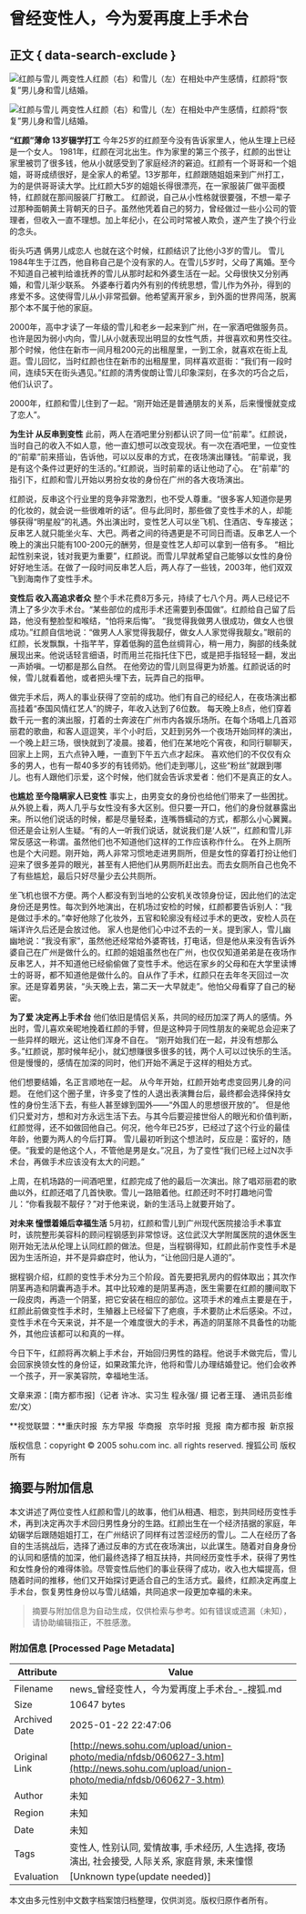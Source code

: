# 曾经变性人，今为爱再度上手术台

## 正文 { data-search-exclude }


![红颜与雪儿](nfdsb060627/03.jpg) 两变性人红颜（右）和雪儿（左）在相处中产生感情，红颜将“恢复”男儿身和雪儿结婚。

![红颜与雪儿](nfdsb060627/04.jpg) 两变性人红颜（右）和雪儿（左）在相处中产生感情，红颜将“恢复”男儿身和雪儿结婚。

**“红颜”薄命 13岁辍学打工** 今年25岁的红颜至今没有告诉家里人，他从生理上已经是一个女人。 1981年，红颜在河北出生。作为家里的第三个孩子，红颜的出世让家里被罚了很多钱，他从小就感受到了家庭经济的窘迫。红颜有一个哥哥和一个姐姐，哥哥成绩很好，是全家人的希望。13岁那年，红颜跟随姐姐来到广州打工，为的是供哥哥读大学。比红颜大5岁的姐姐长得很漂亮，在一家服装厂做平面模特，红颜就在那间服装厂打散工。 红颜说，自己从小性格就很要强，不想一辈子过那种面朝黄土背朝天的日子。虽然他凭着自己的努力，曾经做过一些小公司的管理者，但收入一直不理想。加上年纪小，在公司时常被人欺负，遂产生了换个行业的念头。 

街头巧遇 俩男儿成恋人 也就在这个时候，红颜结识了比他小3岁的雪儿。 雪儿1984年生于江西，他自称自己是个没有家的人。在雪儿5岁时，父母了离婚。至今不知道自己被判给谁抚养的雪儿从那时起和外婆生活在一起。父母很快又分别再婚，和雪儿渐少联系。 外婆奉行着内外有别的传统思想，雪儿作为外孙，得到的疼爱不多。这使得雪儿从小非常孤僻。他希望离开家乡，到外面的世界闯荡，脱离那个本不属于他的家庭。 

2000年，高中才读了一年级的雪儿和老乡一起来到广州，在一家酒吧做服务员。 也许是因为弱小内向，雪儿从小就表现出明显的女性气质，并很喜欢和男性交往。那个时候，他住在新市一间月租200元的出租屋里，一到工余，就喜欢在街上乱逛。雪儿回忆，当时红颜也住在新市的出租屋里，同样喜欢逛街：“我们有一段时间，连续5天在街头遇见。”红颜的清秀俊朗让雪儿印象深刻，在多次的巧合之后，他们认识了。 

2000年，红颜和雪儿住到了一起。“刚开始还是普通朋友的关系，后来慢慢就变成了恋人”。 

**为生计 从反串到变性** 此前，两人在酒吧里分别都认识了同一位“前辈”。红颜说，当时自己的收入不如人意，他一直幻想可以改变现状。有一次在酒吧里，一位变性的“前辈”前来搭讪，告诉他，可以以反串的方式，在夜场演出赚钱。“前辈说，我是有这个条件过更好的生活的。”红颜说，当时前辈的话让他动了心。 在“前辈”的指引下，红颜和雪儿开始以男扮女妆的身份在广州的各大夜场演出。 

红颜说，反串这个行业里的竞争非常激烈，也不受人尊重。“很多客人知道你是男的化妆的，就会说一些很难听的话”。但与此同时，那些做了变性手术的人，却能够获得“明星般”的礼遇。外出演出时，变性艺人可以坐飞机、住酒店、专车接送；反串艺人就只能坐火车、大巴。两者之间的待遇更是不可同日而语。反串艺人一个晚上的演出只能有100-200元的酬劳，但是变性艺人却可以拿到一倍有多。 “相比起性别来说，钱对我更为重要”，红颜说。而雪儿早就希望自己能够以女性的身份好好地生活。在做了一段时间反串艺人后，两人存了一些钱，2003年，他们双双飞到海南作了变性手术。 

**变性后 收入高追求者众** 整个手术花费8万多元，持续了七八个月。两人已经记不清上了多少次手术台。“某些部位的成形手术还需要到泰国做”。红颜给自己留了后路，他没有整脸型和喉结，“怕将来后悔”。 “我觉得我做男人很成功，做女人也很成功。”红颜自信地说：“做男人人家觉得我靓仔，做女人人家觉得我靓女。”眼前的红颜，长发飘飘，十指芊芊，穿着低胸的蓝色丝绸背心，稍一用力，胸部的线条就展现出来。他说话轻言细语，时而用兰花指托住下巴，或是把手指轻轻一翻，发出一声娇嗔。一切都是那么自然。 在他旁边的雪儿则显得更为娇羞。红颜说话的时候，雪儿就看着他，或者把头埋下去，玩弄自己的指甲。 

做完手术后，两人的事业获得了空前的成功。他们有自己的经纪人，在夜场演出都高挂着“泰国风情红艺人”的牌子，年收入达到了6位数。 每天晚上8点，他们穿着数千元一套的演出服，打着的士奔波在广州市内各娱乐场所。在每个场唱上几首邓丽君的歌曲，和客人逗逗笑，半个小时后，又赶到另外一个夜场开始同样的演出，一个晚上赶三场，很快就到了凌晨。接着，他们在某地吃个宵夜，和同行聊聊天，回家上上网，五六点钟入睡，一直到下午五六点才起床。 喜欢他们的不仅仅有众多的男人，也有一帮40多岁的有钱师奶。他们走到哪儿，这些“粉丝”就跟到哪儿。也有人跟他们示爱，这个时候，他们就会告诉求爱者：他们不是真正的女人。

**也尴尬 至今隐瞒家人已变性** 事实上，由男变女的身份也给他们带来了一些困扰。 从外貌上看，两人几乎与女性没有多大区别。但只要一开口，他们的身份就暴露出来。所以他们说话的时候，都是尽量轻柔，连嘴唇蠕动的方式，都那么小心翼翼。但还是会让别人生疑。“有的人一听我们说话，就说我们是‘人妖'”，红颜和雪儿非常反感这一称谓。虽然他们也不知道他们这样的工作应该称作什么。 在外上厕所也是个大问题。刚开始，两人非常习惯地走进男厕所，但是女性的穿着打扮让他们迎来了很多差异的眼光，甚至有人把他们从男厕所赶出去。而去女厕所自己也免不了有些尴尬，最后只好尽量少去公共厕所。 

坐飞机也很不方便。两个人都没有到当地的公安机关改领身份证，因此他们的法定身份还是男性。每次到外地演出，在机场过安检的时候，红颜都要告诉别人：“我是做过手术的。”幸好他除了化妆外，五官和轮廓没有经过手术的更改，安检人员在端详许久后还是会放过他。 家人也是他们心中过不去的一关。提到家人，雪儿幽幽地说：“我没有家”，虽然他还经常给外婆寄钱，打电话，但是他从来没有告诉外婆自己在广州是做什么的。红颜的姐姐虽然也在广州，也仅仅知道弟弟是在夜场作反串艺人，并不知道他已经偷偷做了变性手术。他远在家乡的父母和在大学里读博士的哥哥，都不知道他是做什么的。自从作了手术，红颜只在去年冬天回过一次家。还是穿着男装，“头天晚上去，第二天一大早就走”。他怕父母看穿了自己的秘密。

**为了爱 决定再上手术台** 他们依旧是情侣关系，共同的经历加深了两人的感情。外出时，雪儿喜欢亲昵地挽着红颜的手臂，但是这种异于同性朋友的亲昵总会迎来了一些异样的眼光，这让他们浑身不自在。 “刚开始我们在一起，并没有想那么多。”红颜说，那时候年纪小，就幻想赚很多很多的钱，两个人可以过快乐的生活。但是慢慢的，感情在加深的同时，他们开始不满足于这样的相处方式。 

他们想要结婚，名正言顺地在一起。 从今年开始，红颜开始考虑变回男儿身的问题。 在他们这个圈子里，许多变了性的人退出表演舞台后，最终都会选择保持女性的身份生活下去，有些人甚至嫁到国外——“外国人的思想很开放的”。 但是他们只爱对方，想和对方永远生活下去。与其今后要迎接世俗人的眼光和价值判断，红颜觉得，还不如做回他自己。何况，他今年已25岁，已经过了这个行业的最佳年龄，他要为两人的今后打算。 雪儿最初听到这个想法时，反应是：蛮好的，随便。“我爱的是他这个人，不管他是男是女。”况且，为了变性“我们已经上过N次手术台，再做手术应该没有太大的问题。” 

上周，在机场路的一间酒吧里，红颜完成了他的最后一次演出。除了唱邓丽君的歌曲以外，红颜还唱了几首快歌。雪儿一路赔着他。红颜还时不时打趣地问雪儿：“你看我靓不靓仔？”对于他来说，新的生活马上就要开始了。

**对未来 憧憬着婚后幸福生活** 5月初，红颜和雪儿到广州现代医院接洽手术事宜时，该院整形美容科的顾问程钢感到非常惊讶。这位武汉大学附属医院的退休医生刚开始无法从伦理上认同红颜的做法。但是，当程钢得知，红颜此前作变性手术是因为生活所迫，并不是异癖症时，他认为，“让他回归是人道的”。 

据程钢介绍，红颜的变性手术分为三个阶段。首先要把乳房内的假体取出；其次作阴茎再造和阴囊再造手术。其中比较难的是阴茎再造，医生需要在红颜的腰间取下一段皮肉，再造一个阴茎，把它安装在相应的部位。这项手术的难点主要是在于，红颜此前做变性手术时，生殖器上已经留下了疤痕，手术要防止术后感染。不过，变性手术在今天来说，并不是一个难度很大的手术，再造的阴茎除不具备性的功能外，其他应该都可以和真的一样。 

今日下午，红颜将再次躺上手术台，开始回归男性的路程。他说手术做完后，雪儿会回家换领女性的身份证，如果政策允许，他将和雪儿办理结婚登记。他们会收养一个孩子，开一家美容院，幸福地生活。

文章来源：\[南方都市报\]（记者 许冰、实习生 程永强/ 摄 记者王瑾、 通讯员彭维宏/文）

**视觉联盟：**重庆时报  东方早报  华商报   京华时报  竞报  南方都市报  新京报

版权信息：copyright © 2005 sohu.com inc. all rights reserved. 搜狐公司 版权所有
<!-- tcd_original_link http://news.sohu.com/upload/union-photo/media/nfdsb/060627-3.htm -->


## 摘要与附加信息

<!-- tcd_abstract -->
本文讲述了两位变性人红颜和雪儿的故事，他们从相遇、相恋，到共同经历变性手术，再到决定再次手术回归男性身分的生路。红颜出生在一个经济拮据的家庭，年幼辍学后跟随姐姐打工，在广州结识了同样有过苦涩经历的雪儿。二人在经历了各自的生活挑战后，选择了通过反串的方式在夜场演出，以此谋生。随着对自身身份的认同和感情的加深，他们最终选择了相互扶持，共同经历变性手术，获得了男性和女性身份的难得体验。尽管变性后他们的事业获得了成功，收入也大幅提高，但随着时间的推移，他们又开始探讨更适合自己的生活方式。最终，红颜决定再度上手术台，恢复男性身份以与雪儿结婚，共同追求一段更加幸福的未来。
<!-- tcd_abstract_end -->

> 摘要与附加信息为自动生成，仅供检索与参考。如有错误或遗漏（未知），请协助编辑指正，不胜感激。

### 附加信息 [Processed Page Metadata]

| Attribute       | Value                                  |
|-----------------|----------------------------------------|
| Filename        | news_曾经变性人，今为爱再度上手术台_-_搜狐.md                             |
| Size            | 10647 bytes                           |
| Archived Date   | 2025-01-22 22:47:06                             |
| Original Link   | [http://news.sohu.com/upload/union-photo/media/nfdsb/060627-3.htm](http://news.sohu.com/upload/union-photo/media/nfdsb/060627-3.htm)                       |
| Author          | 未知                               |
| Region          | 未知                               |
| Date            | 未知                                 |
| Tags            | 变性人, 性别认同, 爱情故事, 手术经历, 人生选择, 夜场演出, 社会接受, 人际关系, 家庭背景, 未来憧憬                                 |
| Evaluation            | [Unknown type(update needed)]                                 |
<!-- tcd_table_end -->

本文由多元性别中文数字档案馆归档整理，仅供浏览。版权归原作者所有。
